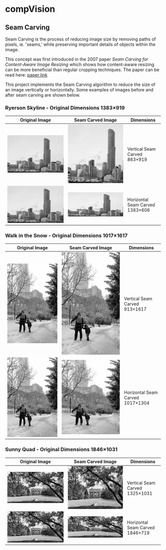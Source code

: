 # compVision

## Seam Carving

Seam Carving is the process of reducing image size by removing paths of pixels, ie. 'seams,' while preserving important details of objects within the image.

This concept was first introduced in the 2007 paper *Seam Carving for Content-Aware Image Resizing* which shows how content-aware resizing can be more beneficial than regular cropping techniques. The paper can be read here: [paper link](https://www.researchgate.net/publication/215721610_Seam_Carving_for_Content-Aware_Image_Resizing)


This project implements the Seam Carving algorithm to reduce the size of an image vertically or horizontally. Some examples of images before and after seam carving are shown below.

### Ryerson Skyline - Original Dimensions 1383×919

|Original Image|Seam Carved Image|Dimensions|
|-------|------|------|
|![ScreenShot](./gitReadmeImgs/skylineOrg.jpg)|![ScreenShot](./gitReadmeImgs/skylineCarvedVrt500.jpg)|Vertical Seam Carved 863×919|
|![ScreenShot](./gitReadmeImgs/skylineOrg.jpg)|![ScreenShot](./gitReadmeImgs/skylineCarvedHrz300.jpg)|Horizontal Seam Carved 1383×606|

### Walk in the Snow - Original Dimensions 1017×1617

|Original Image|Seam Carved Image|Dimensions|
|-------|------|------|
|![ScreenShot](./gitReadmeImgs/snowWalkOrg.jpg)|![ScreenShot](./gitReadmeImgs/snowWalkCarvedVrt100.jpg)|Vertical Seam Carved 913×1617|
|![ScreenShot](./gitReadmeImgs/snowWalkOrg.jpg)|![ScreenShot](./gitReadmeImgs/snowWalkCarvedHrz300.jpg)|Horizontal Seam Carved 1017×1304|

### Sunny Quad - Original Dimensions 1846×1031

|Original Image|Seam Carved Image|Dimensions|
|-------|------|------|
|![ScreenShot](./gitReadmeImgs/quadSunnyOrg.jpg)|![ScreenShot](./gitReadmeImgs/quadSunnyCarvedVrt500.jpg)|Vertical Seam Carved 1325×1031|
|![ScreenShot](./gitReadmeImgs/quadSunnyOrg.jpg)|![ScreenShot](./gitReadmeImgs/quadSunnyCarvedHrz300.jpg)|Horizontal Seam Carved 1846×719|
